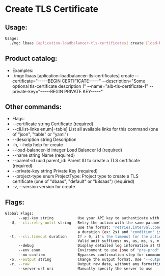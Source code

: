 # Create TLS Certificate

## Usage:
```bash
Usage:
  ./mgc lbaas [aplication-loadbalancer-tls-certificates] create [load-balancer-id] [flags]
```

## Product catalog:
- Examples:
- ./mgc lbaas [aplication-loadbalancer-tls-certificates] create --certificate="-----BEGIN CERTIFICATE-----" --description="Some optional tls-certificate description 1" --name="alb-tls-certificate-1" --private-key="-----BEGIN PRIVATE KEY-----"

## Other commands:
- Flags:
- --certificate string            Certificate (required)
- --cli.list-links enum[=table]   List all available links for this command (one of "json", "table" or "yaml")
- --description string            Description
- -h, --help                          help for create
- --load-balancer-id integer      Load Balancer Id (required)
- --name string                   Name (required)
- --parent-id uuid                parent_id: Parent ID to create a TLS certificate (required)
- --private-key string            Private Key (required)
- --project-type enum             ProjectType: Project type to create a TLS certificate (one of "dbaas", "default" or "k8saas") (required)
- -v, --version                       version for create

## Flags:
```bash
Global Flags:
      --api-key string           Use your API key to authenticate with the API
  -U, --cli.retry-until string   Retry the action with the same parameters until the given condition is met. The flag parameters
                                 use the format: 'retries,interval,condition', where 'retries' is a positive integer, 'interval' is
                                 a duration (ex: 2s) and 'condition' is a 'engine=value' pair such as "jsonpath=expression"
  -t, --cli.timeout duration     If > 0, it's the timeout for the action execution. It's specified as numbers and unit suffix.
                                 Valid unit suffixes: ns, us, ms, s, m and h. Examples: 300ms, 1m30s
      --debug                    Display detailed log information at the debug level
      --env enum                 Environment to use (one of "pre-prod" or "prod") (default "prod")
      --no-confirm               Bypasses confirmation step for commands that ask a confirmation from the user
  -o, --output string            Change the output format. Use '--output=help' to know more details.
  -r, --raw                      Output raw data, without any formatting or coloring
      --server-url uri           Manually specify the server to use
```

